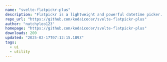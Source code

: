```yaml
---
name: "svelte-flatpickr-plus"
description: "Flatpickr is a lightweight and powerful datetime picker. Svelte Flatpickr Plus is a wrapper for Flatpickr with some extra features."
repo_url: "https://github.com/kodaicoder/svelte-flatpickr-plus"
author: "nutchyleo123"
homepage: "https://github.com/kodaicoder/svelte-flatpickr-plus"
downloads: 200
updated: "2025-02-17T07:12:15.189Z"
tags: 
  - ui
  - utility
---
```

